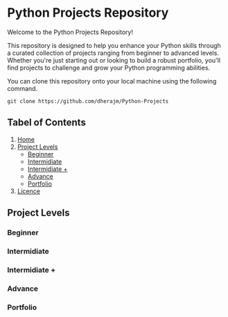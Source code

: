 # Python Projects Repository
Welcome to the Python Projects Repository!

This repository is designed to help you enhance your Python skills through a curated collection of projects ranging from beginner to advanced levels. Whether you're just starting out or looking to build a robust portfolio, you'll find projects to challenge and grow your Python programming abilities.

You can clone this repository onto your local machine using the following command.

    git clone https://github.com/dherajm/Python-Projects


## Tabel of Contents
1. [Home]()
2. [Project Levels](https://github.com/dherajm/Python-Projects/blob/main/README.md#project-levels)
   - [Beginner](https://github.com/dherajm/Python-Projects/blob/main/README.md#beginner)
   - [Intermidiate](https://github.com/dherajm/Python-Projects/blob/main/README.md#intermidiate)
   - [Intermidiate +](https://github.com/dherajm/Python-Projects/blob/main/README.md#intermidiate-)
   - [Advance](https://github.com/dherajm/Python-Projects/blob/main/README.md#advance)
   - [Portfolio](https://github.com/dherajm/Python-Projects/blob/main/README.md#portfolio)
3. [Licence]()


## Project Levels
### Beginner

### Intermidiate

### Intermidiate +

### Advance

### Portfolio
